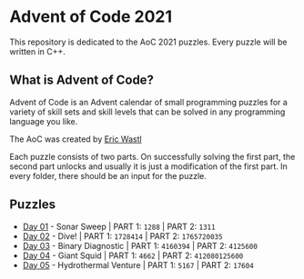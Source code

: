 # Advent of Code 2021
This repository is dedicated to the AoC 2021 puzzles. Every puzzle will be written in C++. 

## What is Advent of Code?
Advent of Code is an Advent calendar of small programming puzzles for a variety of skill sets and skill levels that can be solved in any programming language you like.

The AoC was created by [Eric Wastl](http://was.tl)

Each puzzle consists of two parts. On successfully solving the first part, the second part unlocks and usually it is just a modification of the first part. In every folder, there should be an input for the puzzle.

## Puzzles

* [Day 01](https://github.com/mnhtrieu/advent2021/tree/master/01_day) - Sonar Sweep | PART 1: `1288` | PART 2: `1311`
* [Day 02](https://github.com/mnhtrieu/advent2021/tree/master/02_day) - Dive! | PART 1: `1728414` | PART 2: `1765720035`
* [Day 03](https://github.com/mnhtrieu/advent2021/tree/master/03_day) - Binary Diagnostic | PART 1: `4160394` | PART 2: `4125600`
* [Day 04](https://github.com/mnhtrieu/advent2021/tree/master/04_day) - Giant Squid | PART 1: `4662` | PART 2: `412080125600`
* [Day 05](https://github.com/mnhtrieu/advent2021/tree/master/05_day) - Hydrothermal Venture | PART 1: `5167` | PART 2: `17604`
